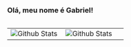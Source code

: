 ### Olá, meu nome é Gabriel!

<table>
  <tr>
  
  
<table>
  <tr>
    <td>
      <img
        align="left"
        src="https://github-readme-stats.vercel.app/api?username=GSViannaa&theme=dark&hide_border=false&include_all_commits=true"
        alt="Github Stats"
      />
    </td>
    <td>
      <img
        align="left"
        src="https://github-readme-stats.vercel.app/api/top-langs/?username=GSViannaa&theme=dark&hide_border=false&include_all_commits=true&count_private=true&layout=compact"
        alt="Github Stats"
      />
    </td>
    <td>
      <br />
      
  
  </tr>
</table>
  </tr>
</table>




